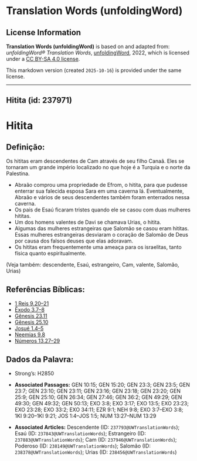 # Translation Words (unfoldingWord)

## License Information

**Translation Words (unfoldingWord)** is based on and adapted from: _unfoldingWord® Translation Words_, [unfoldingWord](https://unfoldingword.org/utw), 2022, which is licensed under a [CC BY-SA 4.0 license](https://creativecommons.org/licenses/by-sa/4.0/legalcode.en).

This markdown version (created `2025-10-16`) is provided under the same license.



--------------------------------

## Hitita (id: 237971)

Hitita
======

Definição:
----------

Os hititas eram descendentes de Cam através de seu filho Canaã. Eles se tornaram um grande império localizado no que hoje é a Turquia e o norte da Palestina.

* Abraão comprou uma propriedade de Efrom, o hitita, para que pudesse enterrar sua falecida esposa Sara em uma caverna lá. Eventualmente, Abraão e vários de seus descendentes também foram enterrados nessa caverna.
* Os pais de Esaú ficaram tristes quando ele se casou com duas mulheres hititas.
* Um dos homens valentes de Davi se chamava Urias, o hitita.
* Algumas das mulheres estrangeiras que Salomão se casou eram hititas. Essas mulheres estrangeiras desviaram o coração de Salomão de Deus por causa dos falsos deuses que elas adoravam.
* Os hititas eram frequentemente uma ameaça para os israelitas, tanto física quanto espiritualmente.

(Veja também: descendente, Esaú, estrangeiro, Cam, valente, Salomão, Urias)

Referências Bíblicas:
---------------------

* [1 Reis 9\.20–21](https://ref.ly/1Kgs9:20-1Kgs9:21)
* [Êxodo 3\.7–8](https://ref.ly/Exod3:7-Exod3:8)
* [Gênesis 23\.11](https://ref.ly/Gen23:11)
* [Gênesis 25\.10](https://ref.ly/Gen25:10)
* [Josué 1\.4–5](https://ref.ly/Josh1:4-Josh1:5)
* [Neemias 9\.8](https://ref.ly/Neh9:8)
* [Números 13\.27–29](https://ref.ly/Num13:27-Num13:29)

Dados da Palavra:
-----------------

* Strong’s: H2850

* **Associated Passages:** GEN 10:15; GEN 15:20; GEN 23:3; GEN 23:5; GEN 23:7; GEN 23:10; GEN 23:11; GEN 23:16; GEN 23:18; GEN 23:20; GEN 25:9; GEN 25:10; GEN 26:34; GEN 27:46; GEN 36:2; GEN 49:29; GEN 49:30; GEN 49:32; GEN 50:13; EXO 3:8; EXO 3:17; EXO 13:5; EXO 23:23; EXO 23:28; EXO 33:2; EXO 34:11; EZR 9:1; NEH 9:8; EXO 3:7–EXO 3:8; 1KI 9:20–1KI 9:21; JOS 1:4–JOS 1:5; NUM 13:27–NUM 13:29
* **Associated Articles:** Descendente (ID: `237793@UWTranslationWords`); Esaú (ID: `237843@UWTranslationWords`); Estrangeiro (ID: `237883@UWTranslationWords`); Cam (ID: `237946@UWTranslationWords`); Poderoso (ID: `238149@UWTranslationWords`); Salomão (ID: `238378@UWTranslationWords`); Urias (ID: `238456@UWTranslationWords`)

